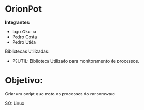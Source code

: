 # OrionPot

**Integrantes:**

* Iago Okuma
* Pedro Costa
* Pedro Utida

Bibliotecas Utilizadas:

* [PSUTIL](https://pypi.org/project/psutil/): Biblioteca Utilizado para monitoramento de processos.


# Objetivo:
Criar um script que mata os processos do ransomware

SO: Linux
